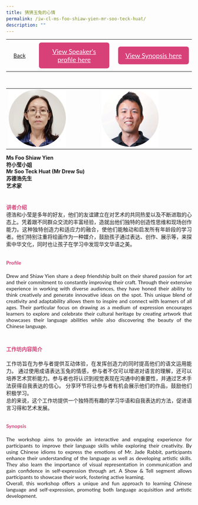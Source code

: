 ```yaml
---
title: 猜猜玉兔的心情
permalink: /iw-cl-ms-foo-shiaw-yien-mr-soo-teck-huat/
description: ""
---
```

<style>
  .video-container {
  position: relative;
  width: 100%;
  overflow: hidden;
  padding-top: 56.25%; 
}
.responsive-iframe {
  position: absolute;
  top: 0;
  left: 0;
  bottom: 0;
  right: 0;
  width: 100%;
  height: 100%;
  border: none;
}
.btntop {
    position: fixed;
    float: right;
    bottom: 20px;
    right: 80px;
    z-index: 99;
    boder: none;
    background-color: #3bb9ff;
    cursor: pointer;
    padding: 15px;
    boder-radius: 4px;
    color: #fff;
    font-weight: 600;
}
    .btn1,.btn2{
      font-size: 18px;
    font-family: Lato,sans-serif;
    background-color: #d84178;
    padding: 13px 13px;
    border-radius: 6px;
    text-align: center;
    display: block;
    margin-left: 8px;
  }
  @media only screen and (max-width: 600px){ 
  .btn1,.btn2{
   margin-left: -6px;
    padding: 1px 8px;
  }
  }
   .btn1:hover {
background-color: lightgrey;!important;
}
 .btn2:hover {
background-color: lightgrey;!important;
}
.content a {
margin-bottom:0rem;
text-decoration:none;
}
  img {
height:auto;
max-width:100%;
}
	
	.tlimg img {
height:auto;
max-width:30%;
}
</style>


<table>
  <tbody><tr>   
        <td style="border: none;
  text-align: left;padding: 20px;">
<a href="/iw-chinese-session">Back</a>
</td>
    <td style="border: none;
  text-align: left;padding: 8px;width: 43%;"> <a href="#C1" class="btn1" style="color:#fff;">View Speaker's profile here</a> </td>
    <td style="border: none;
  text-align: left;padding: 8px;width: 43%;">
      <a href="#C2" class="btn2" style="color:#fff;">  View Synopsis here</a>
    </td>
   </tr>
</tbody></table><br>

<table>
		<tbody><tr>
		<td>
		<img src="/images/CL/4_foo_shiaw_yien.png" style="width:65%"> 
		</td>
		<td>
		<img src="/images/CL/4_drew_su.png" style="width:65%">
		</td>
		</tr>
</tbody></table>
	

 <p> <strong>Ms Foo Shiaw Yien<br>符小莹小姐<br>
Mr Soo Teck Huat (Mr Drew Su)<br>
苏德浩先生<br>艺术家
</strong></p>
  
<h4 id="C1" style="padding-top:24px;margin:0px;color:#d84178;font-family:Lato,sans-serif;">讲者介绍</h4>  
<p style="margin:0px;font-family: Lato,sans-serif;text-align: justify">
德浩和小莹是多年的好友，他们的友谊建立在对艺术的共同热爱以及不断进取的心态上。凭着跟不同群众交流的丰富经验，造就出他们独特的创造性思维和现场创作能力。这种独特创造力和适应力的融合，使他们能触动和启发所有年龄段的学习者。他们特别注重将绘画作为一种媒介，鼓励孩子通过表达、创作、展示等，来探索中华文化，同时也让孩子在学习中发现华文华语之美。
</p>
	
<h4 id="C1" style="padding-top:12px;color:#d84178;font-family:Lato,sans-serif;">Profile</h4>  
<p style="margin:0px;font-family: Lato,sans-serif;text-align: justify">
Drew and Shiaw Yien share a deep friendship built on their shared passion for art and their commitment to constantly improving their craft. Through their extensive experience in working with diverse audiences, they have honed their ability to think creatively and generate innovative ideas on the spot. This unique blend of creativity and adaptability allows them to inspire and connect with learners of all ages. Their particular focus on drawing as a medium of expression encourages learners to explore and celebrate their cultural heritage by creating artwork that showcases their language abilities while also discovering the beauty of the Chinese language.
</p>


<h4 id="C2" style="padding-top:24px; color:#d84178;font-family:Lato,sans-serif;">工作坊内容简介</h4>  
<p style="margin:0px;font-family: Lato,sans-serif;text-align: justify">
工作坊旨在为参与者提供互动体验，在发挥创造力的同时提高他们的语文运用能力。 通过使用成语表达玉兔的情感，参与者不仅可以增进对语言的理解，还可以培养艺术赏析能力。参与者也将认识到视觉表现在沟通中的重要性，并通过艺术手法获得自我表达的信心。 分享环节将让参与者有机会展示他们的作品，鼓励他们积极学习。<br>
总的来说，这个工作坊提供一个独特而有趣的学习华语和自我表达的方法，促进语言习得和艺术发展。
</p>
<h4 id="C2" style="padding-top:12px;color:#d84178;font-family:Lato,sans-serif;">Synopsis</h4>  
<p style="margin:0px;font-family: Lato,sans-serif; text-align:justify;">
The workshop aims to provide an interactive and engaging experience for participants to improve their language skills while exploring their creativity. By using Chinese idioms to express the emotions of Mr. Jade Rabbit, participants enhance their understanding of the language as well as developing artistic skills. They also learn the importance of visual representation in communication and gain confidence in self-expression through art. A Show &amp; Tell segment allows participants to showcase their work, fostering active learning.<br>
Overall, this workshop offers a unique and fun approach to learning Chinese language and self-expression, promoting both language acquisition and artistic development.</p>